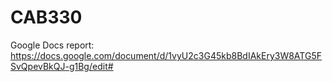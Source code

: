 # CAB330

Google Docs report: https://docs.google.com/document/d/1vyU2c3G45kb8BdIAkEry3W8ATG5FSvQpevBkQJ-g1Bg/edit#
